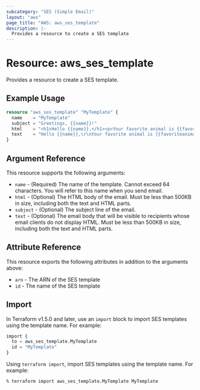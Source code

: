 ```yaml
---
subcategory: "SES (Simple Email)"
layout: "aws"
page_title: "AWS: aws_ses_template"
description: |-
  Provides a resource to create a SES template
---
```


# Resource: aws_ses_template

Provides a resource to create a SES template.

## Example Usage

```terraform
resource "aws_ses_template" "MyTemplate" {
  name    = "MyTemplate"
  subject = "Greetings, {{name}}!"
  html    = "<h1>Hello {{name}},</h1><p>Your favorite animal is {{favoriteanimal}}.</p>"
  text    = "Hello {{name}},\r\nYour favorite animal is {{favoriteanimal}}."
}
```

## Argument Reference

This resource supports the following arguments:

* `name` - (Required) The name of the template. Cannot exceed 64 characters. You will refer to this name when you send email.
* `html` - (Optional) The HTML body of the email. Must be less than 500KB in size, including both the text and HTML parts.
* `subject` - (Optional) The subject line of the email.
* `text` - (Optional) The email body that will be visible to recipients whose email clients do not display HTML. Must be less than 500KB in size, including both the text and HTML parts.

## Attribute Reference

This resource exports the following attributes in addition to the arguments above:

* `arn` - The ARN of the SES template
* `id` - The name of the SES template

## Import

In Terraform v1.5.0 and later, use an `import` block to import SES templates using the template name. For example:

```terraform
import {
  to = aws_ses_template.MyTemplate
  id = "MyTemplate"
}
```

Using `terraform import`, import SES templates using the template name. For example:

```console
% terraform import aws_ses_template.MyTemplate MyTemplate
```

